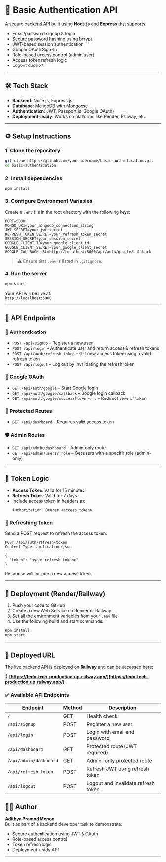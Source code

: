 
# 🔐 Basic Authentication API

A secure backend API built using **Node.js** and **Express** that supports:

- Email/password signup & login  
- Secure password hashing using bcrypt  
- JWT-based session authentication  
- Google OAuth Sign-In  
- Role-based access control (admin/user)  
- Access token refresh logic  
- Logout support  

---

## 🛠 Tech Stack

- **Backend**: Node.js, Express.js  
- **Database**: MongoDB with Mongoose  
- **Authentication**: JWT, Passport.js (Google OAuth)  
- **Deployment-ready**: Works on platforms like Render, Railway, etc.

---

## ⚙️ Setup Instructions

### 1. Clone the repository

```bash
git clone https://github.com/your-username/basic-authentication.git
cd basic-authentication
```

### 2. Install dependencies

```bash
npm install
```

### 3. Configure Environment Variables

Create a `.env` file in the root directory with the following keys:

```env
PORT=5000
MONGO_URI=your_mongodb_connection_string
JWT_SECRET=your_jwt_secret
REFRESH_TOKEN_SECRET=your_refresh_token_secret
SESSION_SECRET=your_session_secret
GOOGLE_CLIENT_ID=your_google_client_id
GOOGLE_CLIENT_SECRET=your_google_client_secret
GOOGLE_CALLBACK_URL=http://localhost:5000/api/auth/google/callback
```

> ⚠️ Ensure that `.env` is listed in `.gitignore`.

### 4. Run the server

```bash
npm start
```

Your API will be live at:  
`http://localhost:5000`

---

## 🔄 API Endpoints

### 🔐 Authentication

- `POST /api/signup` – Register a new user  
- `POST /api/login` – Authenticate user and return access & refresh tokens  
- `POST /api/auth/refresh-token` – Get new access token using a valid refresh token  
- `POST /api/logout` – Log out by invalidating the refresh token  

### 🔗 Google OAuth

- `GET /api/auth/google` – Start Google login  
- `GET /api/auth/google/callback` – Google login callback  
- `GET /api/auth/google/success?token=...` – Redirect view of token  

### 🔏 Protected Routes

- `GET /api/dashboard` – Requires valid access token  

### 🛡️ Admin Routes

- `GET /api/admin/dashboard` – Admin-only route  
- `GET /api/admin/users/:role` – Get users with a specific role (admin-only)  

---

## 🔐 Token Logic

- **Access Token**: Valid for 15 minutes  
- **Refresh Token**: Valid for 7 days  
- Include access token in headers as:  
  ```http
  Authorization: Bearer <access_token>
  ```

### 🔄 Refreshing Token

Send a POST request to refresh the access token:

```http
POST /api/auth/refresh-token
Content-Type: application/json

{
  "token": "<your_refresh_token>"
}
```

Response will include a new access token.

---

## 🚀 Deployment (Render/Railway)

1. Push your code to GitHub  
2. Create a new Web Service on Render or Railway  
3. Set all the environment variables from your `.env` file  
4. Use the following build and start commands:

```bash
npm install
npm start
```

---

## 🚀 Deployed URL

The live backend API is deployed on **Railway** and can be accessed here:

🔗 **[https://tedx-tech-production.up.railway.app/](https://tedx-tech-production.up.railway.app/)**

### ✅ Available API Endpoints

| Endpoint                         | Method | Description                          |
|----------------------------------|--------|--------------------------------------|
| `/`                              | GET    | Health check                         |
| `/api/signup`                    | POST   | Register a new user                  |
| `/api/login`                     | POST   | Login with email and password        |
| `/api/dashboard`                 | GET    | Protected route (JWT required)       |
| `/api/admin/dashboard`           | GET    | Admin-only protected route           |
| `/api/refresh-token`             | POST   | Refresh JWT using refresh token      |
| `/api/logout`                    | POST   | Logout and invalidate refresh token  |


## 👨‍💻 Author

**Adithya Pramod Menon**  
Built as part of a backend developer task to demonstrate:

- Secure authentication using JWT & OAuth  
- Role-based access control  
- Token refresh logic  
- Deployment-ready API

---